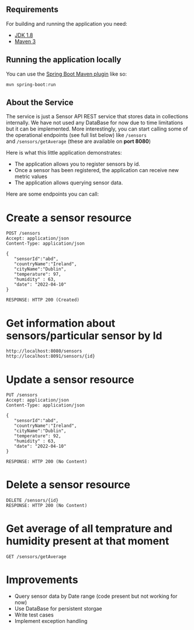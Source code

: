 ## Requirements

For building and running the application you need:

- [JDK 1.8](http://www.oracle.com/technetwork/java/javase/downloads/jdk8-downloads-2133151.html)
- [Maven 3](https://maven.apache.org)

## Running the application locally
You can use the [Spring Boot Maven plugin](https://docs.spring.io/spring-boot/docs/current/reference/html/build-tool-plugins-maven-plugin.html) like so:

```shell
mvn spring-boot:run
```

## About the Service

The service is just a Sensor API REST service that stores data in collections internally.
We have not used any DataBase for now due to time limitations but it can be implemented.
More interestingly, you can start calling some of the operational endpoints (see full list below) like ```/sensors```  
and ```/sensors/getAverage``` (these are available on **port 8080**)



Here is what this little application demonstrates: 
* The application allows you to register sensors by id.
* Once a sensor has been registered, the application can receive new metric values
* The application allows querying sensor data.

Here are some endpoints you can call:

# Create a sensor resource

```
POST /sensors
Accept: application/json
Content-Type: application/json

{
   "sensorId":"abd",
   "countryName":"Ireland",
   "cityName":"Dublin",
   "temperature": 97,
   "humidity" : 63,
   "date": "2022-04-10"
}

RESPONSE: HTTP 200 (Created)
```

# Get information about sensors/particular sensor by Id
```
http://localhost:8080/sensors
http://localhost:8091/sensors/{id}
```

# Update a sensor resource

```
PUT /sensors
Accept: application/json
Content-Type: application/json

{
   "sensorId":"abd",
   "countryName":"Ireland",
   "cityName":"Dublin",
   "temperature": 92,
   "humidity" : 63,
   "date": "2022-04-10"
}

RESPONSE: HTTP 200 (No Content)
```

# Delete a sensor resource
```
DELETE /sensors/{id}
RESPONSE: HTTP 200 (No Content)
```

# Get average of all temprature and humidity present at that moment
```
GET /sensors/getAverage
```
# Improvements
* Query sensor data by Date range (code present but not working for now)
* Use DataBase for persistent storgae
* Write test cases
* Implement exception handling